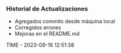 ### Historial de Actualizaciones

- Agregados commits desde máquina local
- Corregidos errores
- Mejoras en el README.md

TIME - 2023-09-16 12:51:38